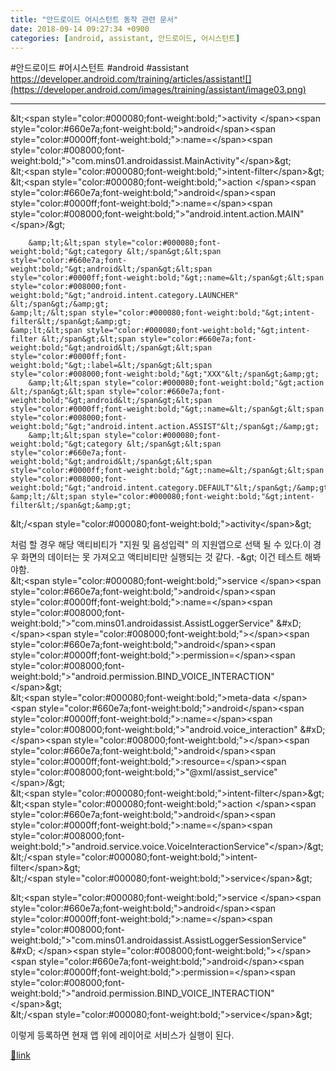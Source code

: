 ```yaml
---
title: "안드로이드 어시스턴트 동작 관련 문서"
date: 2018-09-14 09:27:34 +0900
categories: [android, assistant, 안드로이드, 어시스턴트]
---
```


#안드로이드 #어시스턴트 #android #assistant  
https://developer.android.com/training/articles/assistant![](https://developer.android.com/images/training/assistant/image03.png)  
  
  
- - - - - -

&amp;lt;&lt;span style="color:#000080;font-weight:bold;"&gt;activity &lt;/span&gt;&lt;span style="color:#660e7a;font-weight:bold;"&gt;android&lt;/span&gt;&lt;span style="color:#0000ff;font-weight:bold;"&gt;:name=&lt;/span&gt;&lt;span style="color:#008000;font-weight:bold;"&gt;"com.mins01.androidassist.MainActivity"&lt;/span&gt;&amp;gt;  
    &amp;lt;&lt;span style="color:#000080;font-weight:bold;"&gt;intent-filter&lt;/span&gt;&amp;gt;  
        &amp;lt;&lt;span style="color:#000080;font-weight:bold;"&gt;action &lt;/span&gt;&lt;span style="color:#660e7a;font-weight:bold;"&gt;android&lt;/span&gt;&lt;span style="color:#0000ff;font-weight:bold;"&gt;:name=&lt;/span&gt;&lt;span style="color:#008000;font-weight:bold;"&gt;"android.intent.action.MAIN" &lt;/span&gt;/&amp;gt;  
  
        &amp;lt;&lt;span style="color:#000080;font-weight:bold;"&gt;category &lt;/span&gt;&lt;span style="color:#660e7a;font-weight:bold;"&gt;android&lt;/span&gt;&lt;span style="color:#0000ff;font-weight:bold;"&gt;:name=&lt;/span&gt;&lt;span style="color:#008000;font-weight:bold;"&gt;"android.intent.category.LAUNCHER" &lt;/span&gt;/&amp;gt;  
    &amp;lt;/&lt;span style="color:#000080;font-weight:bold;"&gt;intent-filter&lt;/span&gt;&amp;gt;  
    &amp;lt;&lt;span style="color:#000080;font-weight:bold;"&gt;intent-filter &lt;/span&gt;&lt;span style="color:#660e7a;font-weight:bold;"&gt;android&lt;/span&gt;&lt;span style="color:#0000ff;font-weight:bold;"&gt;:label=&lt;/span&gt;&lt;span style="color:#008000;font-weight:bold;"&gt;"XXX"&lt;/span&gt;&amp;gt;  
        &amp;lt;&lt;span style="color:#000080;font-weight:bold;"&gt;action &lt;/span&gt;&lt;span style="color:#660e7a;font-weight:bold;"&gt;android&lt;/span&gt;&lt;span style="color:#0000ff;font-weight:bold;"&gt;:name=&lt;/span&gt;&lt;span style="color:#008000;font-weight:bold;"&gt;"android.intent.action.ASSIST"&lt;/span&gt;/&amp;gt;  
        &amp;lt;&lt;span style="color:#000080;font-weight:bold;"&gt;category &lt;/span&gt;&lt;span style="color:#660e7a;font-weight:bold;"&gt;android&lt;/span&gt;&lt;span style="color:#0000ff;font-weight:bold;"&gt;:name=&lt;/span&gt;&lt;span style="color:#008000;font-weight:bold;"&gt;"android.intent.category.DEFAULT"&lt;/span&gt;/&amp;gt;  
    &amp;lt;/&lt;span style="color:#000080;font-weight:bold;"&gt;intent-filter&lt;/span&gt;&amp;gt;  
&amp;lt;/&lt;span style="color:#000080;font-weight:bold;"&gt;activity&lt;/span&gt;&amp;gt;

처럼 할 경우 해당 액티비티가 "지원 및 음성입력" 의 지원앱으로 선택 될 수 있다.이 경우 화면의 데이터는 못 가져오고 액티비티만 실행되는 것 같다. -&amp;gt; 이건 테스트 해봐야함.  
&amp;lt;&lt;span style="color:#000080;font-weight:bold;"&gt;service &lt;/span&gt;&lt;span style="color:#660e7a;font-weight:bold;"&gt;android&lt;/span&gt;&lt;span style="color:#0000ff;font-weight:bold;"&gt;:name=&lt;/span&gt;&lt;span style="color:#008000;font-weight:bold;"&gt;"com.mins01.androidassist.AssistLoggerService"  &amp;#xD;
&lt;/span&gt;&lt;span style="color:#008000;font-weight:bold;"&gt;&lt;/span&gt;&lt;span style="color:#660e7a;font-weight:bold;"&gt;android&lt;/span&gt;&lt;span style="color:#0000ff;font-weight:bold;"&gt;:permission=&lt;/span&gt;&lt;span style="color:#008000;font-weight:bold;"&gt;"android.permission.BIND_VOICE_INTERACTION"&lt;/span&gt;&amp;gt;  
    &amp;lt;&lt;span style="color:#000080;font-weight:bold;"&gt;meta-data &lt;/span&gt;&lt;span style="color:#660e7a;font-weight:bold;"&gt;android&lt;/span&gt;&lt;span style="color:#0000ff;font-weight:bold;"&gt;:name=&lt;/span&gt;&lt;span style="color:#008000;font-weight:bold;"&gt;"android.voice_interaction"  &amp;#xD;
&lt;/span&gt;&lt;span style="color:#008000;font-weight:bold;"&gt;&lt;/span&gt;&lt;span style="color:#660e7a;font-weight:bold;"&gt;android&lt;/span&gt;&lt;span style="color:#0000ff;font-weight:bold;"&gt;:resource=&lt;/span&gt;&lt;span style="color:#008000;font-weight:bold;"&gt;"@xml/assist_service" &lt;/span&gt;/&amp;gt;  
    &amp;lt;&lt;span style="color:#000080;font-weight:bold;"&gt;intent-filter&lt;/span&gt;&amp;gt;  
        &amp;lt;&lt;span style="color:#000080;font-weight:bold;"&gt;action &lt;/span&gt;&lt;span style="color:#660e7a;font-weight:bold;"&gt;android&lt;/span&gt;&lt;span style="color:#0000ff;font-weight:bold;"&gt;:name=&lt;/span&gt;&lt;span style="color:#008000;font-weight:bold;"&gt;"android.service.voice.VoiceInteractionService"&lt;/span&gt;/&amp;gt;  
    &amp;lt;/&lt;span style="color:#000080;font-weight:bold;"&gt;intent-filter&lt;/span&gt;&amp;gt;  
&amp;lt;/&lt;span style="color:#000080;font-weight:bold;"&gt;service&lt;/span&gt;&amp;gt;  
  
&amp;lt;&lt;span style="color:#000080;font-weight:bold;"&gt;service &lt;/span&gt;&lt;span style="color:#660e7a;font-weight:bold;"&gt;android&lt;/span&gt;&lt;span style="color:#0000ff;font-weight:bold;"&gt;:name=&lt;/span&gt;&lt;span style="color:#008000;font-weight:bold;"&gt;"com.mins01.androidassist.AssistLoggerSessionService"  &amp;#xD;
&lt;/span&gt;&lt;span style="color:#008000;font-weight:bold;"&gt;&lt;/span&gt;&lt;span style="color:#660e7a;font-weight:bold;"&gt;android&lt;/span&gt;&lt;span style="color:#0000ff;font-weight:bold;"&gt;:permission=&lt;/span&gt;&lt;span style="color:#008000;font-weight:bold;"&gt;"android.permission.BIND_VOICE_INTERACTION"&lt;/span&gt;&amp;gt;  
&amp;lt;/&lt;span style="color:#000080;font-weight:bold;"&gt;service&lt;/span&gt;&amp;gt;

이렇게 등록하면 현재 앱 위에 레이어로 서비스가 실행이 된다.  
  



[🔗link](http://www.mins01.com/mh/tech/read/1195)